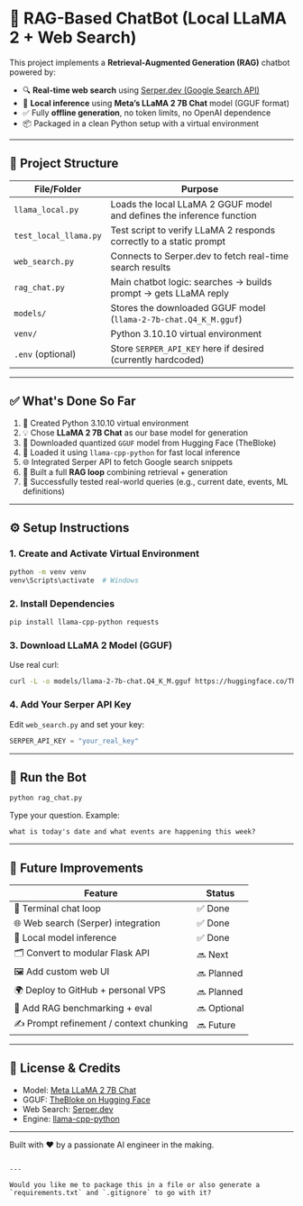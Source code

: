 # 🧠 RAG-Based ChatBot (Local LLaMA 2 + Web Search)

This project implements a **Retrieval-Augmented Generation (RAG)** chatbot powered by:

- 🔍 **Real-time web search** using [Serper.dev (Google Search API)](https://serper.dev)
- 🧠 **Local inference** using **Meta’s LLaMA 2 7B Chat** model (GGUF format)
- ✅ Fully **offline generation**, no token limits, no OpenAI dependence
- 📦 Packaged in a clean Python setup with a virtual environment

---

## 📁 Project Structure

| File/Folder              | Purpose |
|--------------------------|---------|
| `llama_local.py`         | Loads the local LLaMA 2 GGUF model and defines the inference function |
| `test_local_llama.py`    | Test script to verify LLaMA 2 responds correctly to a static prompt |
| `web_search.py`          | Connects to Serper.dev to fetch real-time search results |
| `rag_chat.py`            | Main chatbot logic: searches → builds prompt → gets LLaMA reply |
| `models/`                | Stores the downloaded GGUF model (`llama-2-7b-chat.Q4_K_M.gguf`) |
| `venv/`                  | Python 3.10.10 virtual environment |
| `.env` (optional)        | Store `SERPER_API_KEY` here if desired (currently hardcoded) |

---

## ✅ What's Done So Far

1. 🔧 Created Python 3.10.10 virtual environment
2. 💡 Chose **LLaMA 2 7B Chat** as our base model for generation
3. 🔽 Downloaded quantized `GGUF` model from Hugging Face (TheBloke)
4. 🚀 Loaded it using `llama-cpp-python` for fast local inference
5. 🌐 Integrated Serper API to fetch Google search snippets
6. 🔄 Built a full **RAG loop** combining retrieval + generation
7. 🧪 Successfully tested real-world queries (e.g., current date, events, ML definitions)

---

## ⚙️ Setup Instructions

### 1. Create and Activate Virtual Environment

```bash
python -m venv venv
venv\Scripts\activate  # Windows
````

### 2. Install Dependencies

```bash
pip install llama-cpp-python requests
```

### 3. Download LLaMA 2 Model (GGUF)

Use real curl:

```bash
curl -L -o models/llama-2-7b-chat.Q4_K_M.gguf https://huggingface.co/TheBloke/Llama-2-7B-Chat-GGUF/resolve/main/llama-2-7b-chat.Q4_K_M.gguf
```

### 4. Add Your Serper API Key

Edit `web_search.py` and set your key:

```python
SERPER_API_KEY = "your_real_key"
```

---

## 🧪 Run the Bot

```bash
python rag_chat.py
```

Type your question. Example:

```
what is today's date and what events are happening this week?
```

---

## 🚧 Future Improvements

| Feature                                 | Status      |
| --------------------------------------- | ----------- |
| 🔁 Terminal chat loop                   | ✅ Done      |
| 🌐 Web search (Serper) integration      | ✅ Done      |
| 🧠 Local model inference                | ✅ Done      |
| 🗂️ Convert to modular Flask API        | 🔜 Next     |
| 🖼️ Add custom web UI                   | 🔜 Planned  |
| 🌍 Deploy to GitHub + personal VPS      | 🔜 Planned  |
| 🧪 Add RAG benchmarking + eval          | 🔜 Optional |
| ✍️ Prompt refinement / context chunking | 🔜 Future   |

---

## 📌 License & Credits

* Model: [Meta LLaMA 2 7B Chat](https://ai.meta.com/llama/)
* GGUF: [TheBloke on Hugging Face](https://huggingface.co/TheBloke)
* Web Search: [Serper.dev](https://serper.dev)
* Engine: [llama-cpp-python](https://github.com/abetlen/llama-cpp-python)

---

Built with ❤️ by a passionate AI engineer in the making.

```

---

Would you like me to package this in a file or also generate a `requirements.txt` and `.gitignore` to go with it?
```
